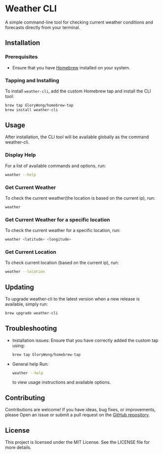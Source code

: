 # Weather CLI

A simple command-line tool for checking current weather conditions and forecasts directly from your terminal.

## Installation

### Prerequisites

- Ensure that you have [Homebrew](https://brew.sh) installed on your system.

### Tapping and Installing

To install `weather-cli`, add the custom Homebrew tap and install the CLI tool:

```bash
brew tap GloryWong/homebrew-tap
brew install weather-cli
```

## Usage

After installation, the CLI tool will be available globally as the command weather-cli.

### Display Help

For a list of available commands and options, run:

```bash
weather --help
```

### Get Current Weather

To check the current weather(the location is based on the current ip), run:

```bash
weather
```

### Get Current Weather for a specific location

To check the current weather for a specific location, run:

```bash
weather <latitude> <longitude>
```

### Get Current Location

To check current location (based on the current ip), run:

```bash
weather --location
```

## Updating

To upgrade weather-cli to the latest version when a new release is available, simply run:

```bash
brew upgrade weather-cli
```

## Troubleshooting

* Installation issues:
  Ensure that you have correctly added the custom tap using:
  ```bash
  brew tap GloryWong/homebrew-tap
  ```

* General help
  Run:
  ```bash
  weather --help
  ```
  to view usage instructions and available options.

## Contributing

Contributions are welcome! If you have ideas, bug fixes, or improvements, please Open an issue or submit a pull request on the [GitHub repository](https://github.com/GloryWong/weather-cli).

## License

This project is licensed under the MIT License. See the LICENSE file for more details.